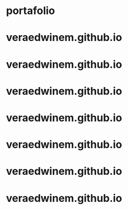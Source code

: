 # portafolio
# veraedwinem.github.io
# veraedwinem.github.io
# veraedwinem.github.io
# veraedwinem.github.io
# veraedwinem.github.io
# veraedwinem.github.io
# veraedwinem.github.io
